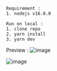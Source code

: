 ```
Requirement : 
1. nodejs v16.0.0

Run on local :
1. clone repo
2. yarn install
3. yarn dev
```

Preview :
![image](https://user-images.githubusercontent.com/11390218/188493176-fcd5f015-ceb2-4382-9e03-6af65f7b3743.png)

![image](https://user-images.githubusercontent.com/11390218/188493299-c511e950-514c-467f-bba7-1d054047fb07.png)


